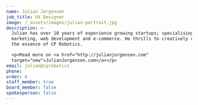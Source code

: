 ```yaml
---
name: Julian Jørgensen
job_title: UX Designer
image: /_assets/images/julian-portrait.jpg
description: >-
  Julian has over 10 years of experience growing startups; specialising in
  marketing, web development and e-commerce. He thrills to creatively communicate
  the essence of CP Robotics.

  <p>Read more on <a href="http://julianjorgensen.com"
  target="new">JulianJorgensen.com</a></p>
email: julian@cprobotics
phone:
order: 6
staff_member: true
board_member: false
spokesperson: false
---
```

